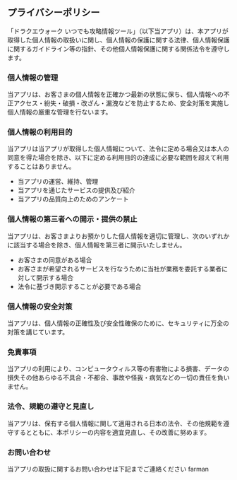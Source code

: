 ## プライバシーポリシー

「ドラクエウォーク いつでも攻略情報ツール」（以下当アプリ）は、本アプリが取得した個人情報の取扱いに関し、個人情報の保護に関する法律、個人情報保護に関するガイドライン等の指針、その他個人情報保護に関する関係法令を遵守します。

### 個人情報の管理

当アプリは、お客さまの個人情報を正確かつ最新の状態に保ち、個人情報への不正アクセス・紛失・破損・改ざん・漏洩などを防止するため、安全対策を実施し個人情報の厳重な管理を行ないます。

### 個人情報の利用目的

当アプリは当アプリが取得した個人情報について、法令に定める場合又は本人の同意を得た場合を除き、以下に定める利用目的の達成に必要な範囲を超えて利用することはありません。

- 当アプリの運営、維持、管理
- 当アプリを通じたサービスの提供及び紹介
- 当アプリの品質向上のためのアンケート

### 個人情報の第三者への開示・提供の禁止

当アプリは、お客さまよりお預かりした個人情報を適切に管理し、次のいずれかに該当する場合を除き、個人情報を第三者に開示いたしません。

- お客さまの同意がある場合
- お客さまが希望されるサービスを行なうために当社が業務を委託する業者に対して開示する場合
- 法令に基づき開示することが必要である場合

### 個人情報の安全対策

当アプリは、個人情報の正確性及び安全性確保のために、セキュリティに万全の対策を講じています。

### 免責事項

当アプリの利用により、コンピュータウィルス等の有害物による損害、データの損失その他あらゆる不具合・不都合、事故や怪我・病気などの一切の責任を負いません。

### 法令、規範の遵守と見直し

当アプリは、保有する個人情報に関して適用される日本の法令、その他規範を遵守するとともに、本ポリシーの内容を適宜見直し、その改善に努めます。

### お問い合わせ

当アプリの取扱に関するお問い合わせは下記までご連絡ください
farman

